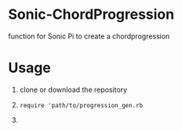 # Sonic-ChordProgression
function for Sonic Pi to create a chordprogression

# Usage
1) clone or download the repository
2) ```require 'path/to/progression_gen.rb```

3) 

